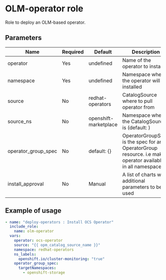 # OLM-operator role

Role to deploy an OLM-based operator.

## Parameters

Name                        | Required  | Default                | Description
--------------------------- |-----------|------------------------|--------------------------------------
operator                    | Yes       | undefined              | Name of the operator to install
namespace                   | Yes       | undefined              | Namespace where the operator will be installed
source                      | No        | redhat-operators       | CatalogSource where to pull operator from
source_ns                   | No        | openshift-marketplace  | Namespace where the CatalogSource is (default: )
operator_group_spec         | No        | default: {}            | OperatorGroupSpec is the spec for an OperatorGroup resource. i.e make operator available in all namespaces)
install_approval            | No        | Manual                 | A list of charts with additional parameters to be used

## Example of usage

```yaml
- name: "deploy-operators : Install OCS Operator"
  include_role:
    name: olm-operator
  vars:
    operator: ocs-operator
    source: "{{ opm_catalog_source_name }}"
    namespace: redhat-operators
    ns_labels:
      openshift.io/cluster-monitoring: "true"
    operator_group_spec:
      targetNamespaces:
        - openshift-storage
```
